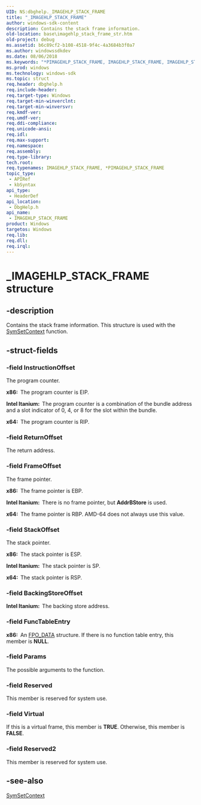 ```yaml
---
UID: NS:dbghelp._IMAGEHLP_STACK_FRAME
title: "_IMAGEHLP_STACK_FRAME"
author: windows-sdk-content
description: Contains the stack frame information.
old-location: base\imagehlp_stack_frame_str.htm
old-project: debug
ms.assetid: b6c89cf2-b108-4518-9f4c-4a3684b3f0a7
ms.author: windowssdkdev
ms.date: 08/06/2018
ms.keywords: "*PIMAGEHLP_STACK_FRAME, IMAGEHLP_STACK_FRAME, IMAGEHLP_STACK_FRAME structure, PIMAGEHLP_STACK_FRAME, PIMAGEHLP_STACK_FRAME structure pointer, _IMAGEHLP_STACK_FRAME, _win32_imagehlp_stack_frame_str, base.imagehlp_stack_frame_str, dbghelp/IMAGEHLP_STACK_FRAME, dbghelp/PIMAGEHLP_STACK_FRAME"
ms.prod: windows
ms.technology: windows-sdk
ms.topic: struct
req.header: dbghelp.h
req.include-header: 
req.target-type: Windows
req.target-min-winverclnt: 
req.target-min-winversvr: 
req.kmdf-ver: 
req.umdf-ver: 
req.ddi-compliance: 
req.unicode-ansi: 
req.idl: 
req.max-support: 
req.namespace: 
req.assembly: 
req.type-library: 
tech.root: 
req.typenames: IMAGEHLP_STACK_FRAME, *PIMAGEHLP_STACK_FRAME
topic_type:
 - APIRef
 - kbSyntax
api_type:
 - HeaderDef
api_location:
 - DbgHelp.h
api_name:
 - IMAGEHLP_STACK_FRAME
product: Windows
targetos: Windows
req.lib: 
req.dll: 
req.irql: 
---
```


# _IMAGEHLP_STACK_FRAME structure


## -description


Contains the stack frame information. This structure is used with the 
<a href="https://msdn.microsoft.com/0a9c6bfe-5e60-48c4-af98-b910df3032d5">SymSetContext</a> function.


## -struct-fields




### -field InstructionOffset

The program counter. 




<b>x86:  </b>The program counter is EIP.

<b>Intel Itanium:  </b>The program counter is a combination of the bundle address and a slot indicator of 0, 4, or 8 for the slot within the bundle.

<b>x64:  </b>The program counter is RIP.


### -field ReturnOffset

The return address.


### -field FrameOffset

The frame pointer. 




<b>x86:  </b>The frame pointer is EBP.

<b>Intel Itanium:  </b>There is no frame pointer, but <b>AddrBStore</b> is used.

<b>x64:  </b>The frame pointer is RBP. AMD-64 does not always use this value.


### -field StackOffset

The stack pointer. 




<b>x86:  </b>The stack pointer is ESP.

<b>Intel Itanium:  </b>The stack pointer is SP.

<b>x64:  </b>The stack pointer is RSP.


### -field BackingStoreOffset

<b>Intel Itanium:  </b>The backing store address.


### -field FuncTableEntry

<b>x86:  </b>An 
<a href="https://msdn.microsoft.com/916dc7d5-ed88-4573-b696-fd00bbf4e086">FPO_DATA</a> structure. If there is no function table entry, this member is <b>NULL</b>.


### -field Params

The possible arguments to the function.


### -field Reserved

This member is reserved for system use.


### -field Virtual

If this is a virtual frame, this member is <b>TRUE</b>. Otherwise, this member is <b>FALSE</b>.


### -field Reserved2

This member is reserved for system use.


## -see-also




<a href="https://msdn.microsoft.com/0a9c6bfe-5e60-48c4-af98-b910df3032d5">SymSetContext</a>
 

 

